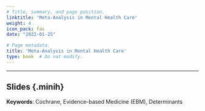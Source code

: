 ```yaml
---
# Title, summary, and page position.
linktitle: 'Meta-Analysis in Mental Health Care'
weight: 4
icon_pack: fas
date: "2022-01-25"

# Page metadata.
title: 'Meta-Analysis in Mental Health Care'
type: book  # Do not modify.
---
```


<style>
code{
  color: #2a7792;
}
.hljs{
  font-size: 16px
}
.minih{
  font-size: 1px;
  margin: 0px 0px 0px 0px;
}

.highlight {
    position: relative;
}
.highlight pre {
    padding: 15px;
}
.highlight-copy-btn {
    position: absolute;
    top: 7px;
    right: 7px;
    border: 0;
    border-radius: 4px;
    padding: 5px;
    font-size: 0.7em;
    line-height: 1.8;
    color: #fff;
    background-color: #777;
    min-width: 55px;
    text-align: center;
}
.highlight-copy-btn:hover {
    background-color: #666;
}
</style>

---


## Slides {.minih}

<object data="/media/workshop/ma/mental-health-care.pdf" type="application/pdf" width="100%" height="500px">
</object>

**Keywords**: Cochrane, Evidence-based Medicine (EBM), Determinants

<style>
h1 {color: #2a7792;}
</style>


